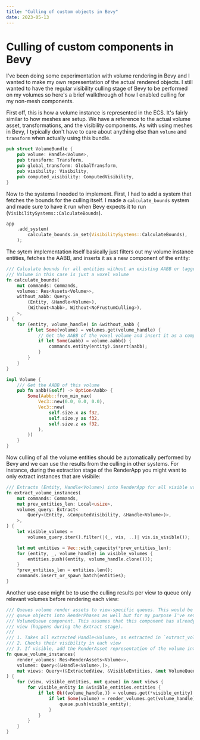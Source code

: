 ```yaml
---
title: "Culling of custom objects in Bevy"
date: 2023-05-13
---
```


# Culling of custom components in Bevy

I've been doing some experimentation with volume rendering in Bevy and I wanted to make my own representation of the actual rendered objects. I still wanted to have the regular visibility culling stage of Bevy to be performed on my volumes so here's a brief walkthrough of how I enabled culling for my non-mesh components.

First off, this is how a volume instance is represented in the ECS. It's fairly similar to how meshes are setup. We have a reference to the actual volume asset, transformations, and the visibility components. As with using meshes in Bevy, I typically don't have to care about anything else than `volume` and `transform` when actually using this bundle.
```rs
pub struct VolumeBundle {
    pub volume: Handle<Volume>,
    pub transform: Transform,
    pub global_transform: GlobalTransform,
    pub visibility: Visibility,
    pub computed_visibility: ComputedVisibility,
}
```

Now to the systems I needed to implement. First, I had to add a system that fetches the bounds for the culling itself. I made a `calculate_bounds` system and made sure to have it run when Bevy expects it to run (`VisibilitySystems::CalculateBounds`).
```rs
app
    .add_system(
        calculate_bounds.in_set(VisibilitySystems::CalculateBounds),
    );
```

The sytem implementation itself basically just filters out my volume instance entities, fetches the AABB, and inserts it as a new component of the entity:
```rs
/// Calculate bounds for all entities without an existing AABB or tagged as with NoFrustumCulling
/// Volume in this case is just a voxel volume
fn calculate_bounds(
    mut commands: Commands,
    volumes: Res<Assets<Volume>>,
    without_aabb: Query<
        (Entity, &Handle<Volume>),
        (Without<Aabb>, Without<NoFrustumCulling>),
    >,
) {
    for (entity, volume_handle) in &without_aabb {
        if let Some(volume) = volumes.get(volume_handle) {
            // Get the AABB of the voxel volume and insert it as a component
            if let Some(aabb) = volume.aabb() {
                commands.entity(entity).insert(aabb);
            }
        }
    }
}

impl Volume {
    /// Get the AABB of this volume
    pub fn aabb(&self) -> Option<Aabb> {
        Some(Aabb::from_min_max(
            Vec3::new(0.0, 0.0, 0.0),
            Vec3::new(
                self.size.x as f32,
                self.size.y as f32,
                self.size.z as f32,
            ),
        ))
    }
}
```
Now culling of all the volume entities should be automatically performed by Bevy and we can use the results from the culling in other systems. For instance, during the extraction stage of the RenderApp you might want to only extract instances that are visibile:

```rs
/// Extracts (Entity, Handle<Volume>) into RenderApp for all visible volume instances.
fn extract_volume_instances(
    mut commands: Commands,
    mut prev_entities_len: Local<usize>,
    volumes_query: Extract<
        Query<(Entity, &ComputedVisibility, &Handle<Volume>)>,
    >,
) {
    let visible_volumes =
        volumes_query.iter().filter(|(_, vis, ..)| vis.is_visible());

    let mut entities = Vec::with_capacity(*prev_entities_len);
    for (entity, _, volume_handle) in visible_volumes {
        entities.push((entity, volume_handle.clone()));
    }
    *prev_entities_len = entities.len();
    commands.insert_or_spawn_batch(entities);
}
```

Another use case might be to use the culling results per view to queue only relevant volumes before rendering each view:

```rs
/// Queues volume render assets to view-specific queues. This would be a good place to
/// queue objects into RenderPhases as well but for my purpose I've set up a custom
/// VolumeQueue component. This assumes that this component has already been added to the
/// view (happens during the Extract stage).
/// 
/// 1. Takes all extracted Handle<Volume>, as extracted in `extract_volume_instances`,
/// 2. Checks their visibility in each view
/// 3. If visible, add the RenderAsset representation of the volume into the queue.
fn queue_volume_instances(
    render_volumes: Res<RenderAssets<Volume>>,
    volumes: Query<(&Handle<Volume>,)>,
    mut views: Query<(&ExtractedView, &VisibleEntities, &mut VolumeQueue)>,
) {
    for (view, visible_entities, mut queue) in &mut views {
        for visible_entity in &visible_entities.entities {
            if let Ok((volume_handle,)) = volumes.get(*visible_entity) {
                if let Some(volume) = render_volumes.get(volume_handle) {
                    queue.push(visible_entity);
                }
            }
        }
    }
}
```


